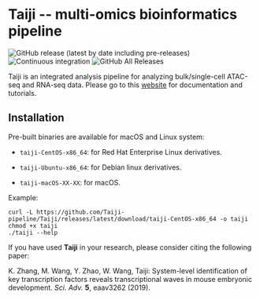 Taiji -- multi-omics bioinformatics pipeline
============================================

![GitHub release (latest by date including pre-releases)](https://img.shields.io/github/v/release/Taiji-pipeline/Taiji?include_prereleases)
![Continuous integration](https://github.com/Taiji-pipeline/Taiji/workflows/Continuous%20integration/badge.svg)
![GitHub All Releases](https://img.shields.io/github/downloads/Taiji-pipeline/Taiji/total)

Taiji is an integrated analysis pipeline for analyzing bulk/single-cell ATAC-seq and RNA-seq data.
Please go to this [website](https://taiji-pipeline.github.io/) for documentation and tutorials. 

Installation
------------

Pre-built binaries are available for macOS and Linux system:

- `taiji-CentOS-x86_64`: for Red Hat Enterprise Linux derivatives.

- `taiji-Ubuntu-x86_64`: for Debian linux derivatives.

- `taiji-macOS-XX-XX`: for macOS.

Example:

```
curl -L https://github.com/Taiji-pipeline/Taiji/releases/latest/download/taiji-CentOS-x86_64 -o taiji
chmod +x taiji
./taiji --help
```

If you have used **Taiji** in your research, please consider citing the following paper:

K. Zhang, M. Wang, Y. Zhao, W. Wang,
Taiji: System-level identification of key transcription factors reveals
transcriptional waves in mouse embryonic development.
*Sci. Adv.* **5**, eaav3262 (2019).
